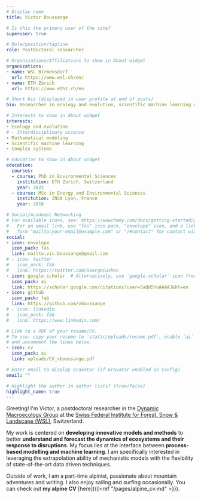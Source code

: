 ```yaml
---
# Display name
title: Victor Boussange

# Is this the primary user of the site?
superuser: true

# Role/position/tagline
role: Postdoctoral researcher

# Organizations/Affiliations to show in About widget
organizations:
- name: WSL Birmensdorf
  url: https://www.wsl.ch/en/
- name: ETH Zürich
  url: https://www.ethz.ch/en

# Short bio (displayed in user profile at end of posts)
bio: Researcher in ecology and evolution, scientific machine learning enthusiastic.

# Interests to show in About widget
interests:
- Ecology and evolution
# - Interdisciplinary science
- Mathematical modeling
- Scientific machine learning
- Complex systems

# Education to show in About widget
education:
  courses:
  - course: PhD in Environmental Sciences
    institution: ETH Zürich, Switzerland
    year: 2022
  - course: MSc in Energy and Environmental Sciences
    institution: INSA Lyon, France
    year: 2018

# Social/Academic Networking
# For available icons, see: https://wowchemy.com/docs/getting-started/page-builder/#icons
#   For an email link, use "fas" icon pack, "envelope" icon, and a link in the
#   form "mailto:your-email@example.com" or "/#contact" for contact widget.
social:
- icon: envelope
  icon_pack: fas
  link: mailto:vic.boussange@gmail.com
# - icon: twitter
#   icon_pack: fab
#   link: https://twitter.com/GeorgeCushen
- icon: google-scholar  # Alternatively, use `google-scholar` icon from `ai` icon pack
  icon_pack: ai
  link: https://scholar.google.com/citations?user=SaQH5YoAAAAJ&hl=en
- icon: github
  icon_pack: fab
  link: https://github.com/vboussange
# - icon: linkedin
#   icon_pack: fab
#   link: https://www.linkedin.com/

# Link to a PDF of your resume/CV.
# To use: copy your resume to `static/uploads/resume.pdf`, enable `ai` icons in `params.toml`, 
# and uncomment the lines below.
- icon: cv
  icon_pack: ai
  link: uploads/CV_vboussange.pdf

# Enter email to display Gravatar (if Gravatar enabled in Config)
email: ""

# Highlight the author in author lists? (true/false)
highlight_name: true
---
```



Greeting! I'm Victor, a postdoctoral researcher in the [Dynamic Macroecology Group](https://www.wsl.ch/de/ueber-die-wsl/organisation/forschungseinheiten/landschaftsdynamik/dynamische-makrooekologie/) at the [Swiss Federal Institute for Forest, Snow & Landscape (WSL)](https://www.wsl.ch/en/index.html), Switzerland.
<br>

My work is centered on **developing innovative models and methods** to better **understand and forecast the dynamics of ecosystems and their response to disruptions**. My focus lies at the interface between **process-based modelling and machine learning**. I am specifically interested in leveraging the extrapolation ability of mechanistic models with the flexibility of state-of-the-art data driven techniques. 
<br>

Outside of work, I am a part-time alpinist, passionate about mountain adventures and writing. I also enjoy sailing and surfing occasionally. You can check out **my alpine CV** [here]({{<ref "/pages/alpine_cv.md" >}}).

<!-- {{< icon name="download" pack="fas" >}} Download my {{< staticref "uploads/demo_resume.pdf" "newtab" >}}resumé{{< /staticref >}}. -->
